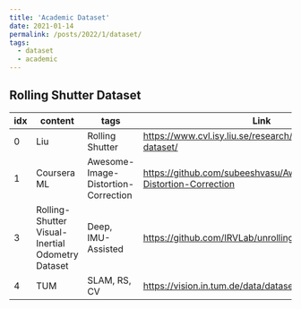 ```yaml
---
title: 'Academic Dataset'
date: 2021-01-14
permalink: /posts/2022/1/dataset/
tags:
  - dataset
  - academic
---
```


## Rolling Shutter Dataset

| idx  | content        | tags            |     Link        |
| ---- | -------------- | --------------- | --------------- |
| 0    | Liu            | Rolling Shutter | https://www.cvl.isy.liu.se/research/datasets/rs-dataset/          |
| 1    | Coursera ML    | Awesome-Image-Distortion-Correction | https://github.com/subeeshvasu/Awesome-Image-Distortion-Correction                |
| 3    | Rolling-Shutter Visual-Inertial Odometry Dataset  | Deep, IMU-Assisted    | https://github.com/IRVLab/unrolling/tree/master/dataset |
| 4    | TUM            | SLAM, RS, CV    | https://vision.in.tum.de/data/datasets | 
